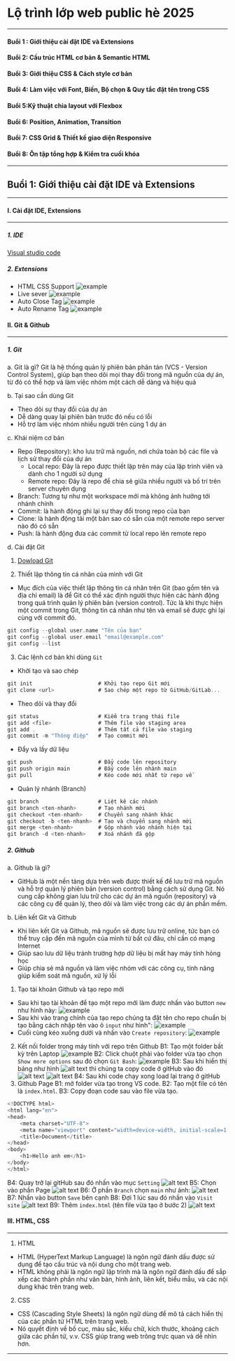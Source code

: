 # Lộ trình lớp web public hè 2025
***
#### Buổi 1 : Giới thiệu cài đặt IDE và Extensions
#### Buổi 2: Cấu trúc HTML cơ bản & Semantic HTML
#### Buổi 3: Giới thiệu CSS & Cách style cơ bản
#### Buổi 4: Làm việc với Font, Biến, Bộ chọn & Quy tắc đặt tên trong CSS
#### Buổi 5:Kỹ thuật chia layout với Flexbox
#### Buổi 6: Position, Animation, Transition
#### Buổi 7: CSS Grid & Thiết kế giao diện Responsive
#### Buổi 8: Ôn tập tổng hợp & Kiểm tra cuối khóa
***


## Buổi 1: Giới thiệu cài đặt IDE và Extensions
***
#### I. Cài đặt IDE, Extensions
---
##### 1. IDE
[Visual studio code](https://code.visualstudio.com/)
##### 2. Extensions
- HTML CSS Support 
![example](htmlsp.png)
- Live sever 
![example](livesv.png)
- Auto Close Tag
![example](att.png)
- Auto Rename Tag
![example](atr.png)
#### II. Git & Github
---
##### 1. Git
a. Git là gì? Git là hệ thống quản lý phiên bản phân tán (VCS - Version Control System), giúp bạn theo dõi mọi thay đổi trong mã nguồn của dự án, từ đó có thể hợp và làm việc nhóm một cách dễ dàng và hiệu quả

b. Tại sao cần dùng Git

 - Theo dõi sự thay đổi của dự án
 - Dễ dàng quay lại phiên bản trước đó nếu có lỗi
 - Hỗ trợ làm việc nhóm nhiều người trên cùng 1 dự án

c. Khái niệm cơ bản

- Repo (Repository): kho lưu trữ mã nguồn, nơi chứa toàn bộ các file và lịch sử thay đổi của dự án
    - Local repo: Đây là repo được thiết lập trên máy của lập trình viên và dành cho 1 người sử dụng
    - Remote repo: Đây là repo để chia sẽ giữa nhiều người và bố trí trên server chuyên dụng
- Branch: Tương tự như một workspace mới mà không ảnh hưởng tới nhánh chính
- Commit: là hành động ghi lại sự thay đổi trong repo của bạn
- Clone: là hành động tải một bản sao có sẵn của một remote repo server nào đó có sẵn
- Push: là hành động đưa các commit từ local repo lên remote repo

d. Cài đặt Git
1. [Dowload Git](https://git-scm.com/downloads?ref=blog.haposoft.com)

2. Thiết lập thông tin cá nhân của mình với Git
- Mục đích của việc thiết lập thông tin cá nhân trên Git (bao gồm tên và địa chỉ email) là để Git có thể xác định người thực hiện các hành động trong quá trình quản lý phiên bản (version control). Tức là khi thực hiện một commit trong Git, thông tin cá nhân như tên và email sẽ được ghi lại cùng với commit đó.
```c
git config --global user.name "Tên của bạn"
git config --global user.email "email@example.com"
git config --list
```
3. Các lệnh cơ bản khi dùng `Git`
- Khởi tạo và sao chép
```c
git init                     # Khởi tạo repo Git mới
git clone <url>              # Sao chép một repo từ GitHub/GitLab...
```
- Theo dõi và thay đổi
```c
git status                   # Kiểm tra trạng thái file
git add <file>               # Thêm file vào staging area
git add .                    # Thêm tất cả file vào staging
git commit -m "Thông điệp"   # Tạo commit mới
```
- Đẩy và lấy dữ liệu
```c
git push                     # Đẩy code lên repository 
git push origin main         # Đẩy code lên nhánh main
git pull                     # Kéo code mới nhất từ repo về
```
- Quản lý nhánh (Branch)
```c 
git branch                   # Liệt kê các nhánh
git branch <ten-nhanh>       # Tạo nhánh mới
git checkout <ten-nhanh>     # Chuyển sang nhánh khác
git checkout -b <ten-nhanh>  # Tạo và chuyển sang nhánh mới
git merge <ten-nhanh>        # Gộp nhánh vào nhánh hiện tại
git branch -d <ten-nhanh>    # Xoá nhánh đã gộp
```
##### 2. Github
a. Github là gì? 
- GitHub là một nền tảng dựa trên web được thiết kế để lưu trữ mã nguồn và hỗ trợ quản lý phiên bản (version control) bằng cách sử dụng Git. Nó cung cấp không gian lưu trữ cho các dự án mã nguồn (repository) và các công cụ để quản lý, theo dõi và làm việc trong các dự án phần mềm. 

b. Liên kết Git và Github

- Khi liên kết Git và Github, mã nguồn sẽ được lưu trữ online, tức bạn có thể truy cập đến mã nguồn của mình từ bất cứ đâu, chỉ cần có mạng Internet
- Giúp sao lưu dữ liệu tránh trường hợp dữ liệu bị mất hay máy tính hỏng học
- Giúp chia sẻ mã nguồn và làm việc nhóm với các công cụ, tính năng giúp kiểm soát mã nguồn, xử lý lỗi
1. Tạo tài khoản Github và tạo repo mới
- Sau khi tạo tài khoản để tạo một repo mới làm được nhấn vào button `new` như hình này: ![example](new.png)
- Sau khi vào trang chính của tạo repo chúng ta đặt tên cho repo chuẩn bị tạo bằng cách nhập tên vào ô `input` như hình": ![example](name.png)
- Cuối cùng kéo xuống dưới và nhấn vào `Create repository`: 
![example](create.png)
2. Kết nối folder trong máy tính với repo trên Github
B1: Tạo một folder bất kỳ trên Laptop 
![example](tao.png)
B2: Click chuột phải vào folder vừa tạo chọn `Show more options` sau đó chọn `Git Bash`:
![example](bash.png)
B3: Sau khi hiển thị bảng như hình 
![alt text](table.png)
thì chúng ta copy code ở gitHub vào đó 
![alt text](copy.png) 
![alt text](run.png) 
B4: Sau khi code chạy xong load lại trang ở gitHub
3. Github Page
B1: mở folder vừa tạo trong VS code.
B2: Tạo một file có tên là `index.html`.
B3: Copy đoạn code sau vào file vừa tạo.
```c
<!DOCTYPE html>
<html lang="en">
<head>
    <meta charset="UTF-8">
    <meta name="viewport" content="width=device-width, initial-scale=1.0">
    <title>Document</title>
</head>
<body>
    <h1>Hello anh em</h1>
</body>
</html>
```
B4: Quay trở lại gitHub sau đó nhấn vào mục `Setting`
![alt text](st.png) 
B5: Chọn vào phần Page 
![alt text](page.png)
B6: Ở phần `Branch` chọn `main` như ảnh:
![alt text](pg.png)
B7: Nhấn vào button `Save` bên cạnh
B8: Đợi 1 lúc sau đó nhần vào `Visit site`
![alt text](visit.png)
B9: Thêm `index.html` (tên file vừa tạo ở bước 2)
![alt text](add.png)
#### III. HTML, CSS
---
1. HTML
- HTML (HyperText Markup Language) là ngôn ngữ đánh dấu được sử dụng để tạo cấu trúc và nội dung cho một trang web.
- HTML không phải là ngôn ngữ lập trình mà là ngôn ngữ đánh dấu để sắp xếp các thành phần như văn bản, hình ảnh, liên kết, biểu mẫu, và các nội dung khác trên trang web.

2. CSS
- CSS (Cascading Style Sheets) là ngôn ngữ dùng để mô tả cách hiển thị của các phần tử HTML trên trang web.
- Nó quyết định về bố cục, màu sắc, kiểu chữ, kích thước, khoảng cách giữa các phần tử, v.v. CSS giúp trang web trông trực quan và dễ nhìn hơn.
---
